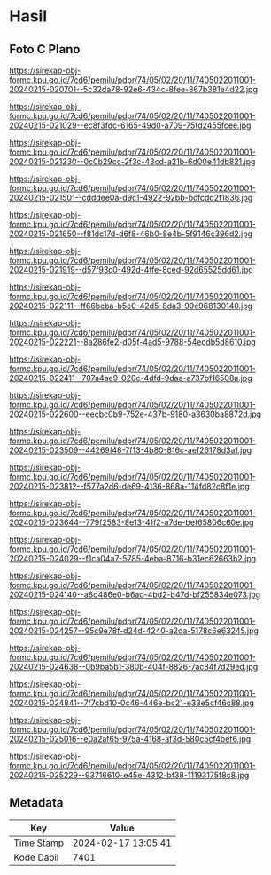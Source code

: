 # Hasil

## Foto C Plano

https://sirekap-obj-formc.kpu.go.id/7cd6/pemilu/pdpr/74/05/02/20/11/7405022011001-20240215-020701--5c32da78-92e6-434c-8fee-867b381e4d22.jpg

https://sirekap-obj-formc.kpu.go.id/7cd6/pemilu/pdpr/74/05/02/20/11/7405022011001-20240215-021029--ec8f3fdc-6165-49d0-a709-75fd2455fcee.jpg

https://sirekap-obj-formc.kpu.go.id/7cd6/pemilu/pdpr/74/05/02/20/11/7405022011001-20240215-021230--0c0b29cc-2f3c-43cd-a21b-6d00e41db821.jpg

https://sirekap-obj-formc.kpu.go.id/7cd6/pemilu/pdpr/74/05/02/20/11/7405022011001-20240215-021501--cdddee0a-d9c1-4922-92bb-bcfcdd2f1836.jpg

https://sirekap-obj-formc.kpu.go.id/7cd6/pemilu/pdpr/74/05/02/20/11/7405022011001-20240215-021650--f81dc17d-d6f8-46b0-8e4b-5f9146c396d2.jpg

https://sirekap-obj-formc.kpu.go.id/7cd6/pemilu/pdpr/74/05/02/20/11/7405022011001-20240215-021919--d57f93c0-492d-4ffe-8ced-92d65525dd61.jpg

https://sirekap-obj-formc.kpu.go.id/7cd6/pemilu/pdpr/74/05/02/20/11/7405022011001-20240215-022111--ff66bcba-b5e0-42d5-8da3-99e968130140.jpg

https://sirekap-obj-formc.kpu.go.id/7cd6/pemilu/pdpr/74/05/02/20/11/7405022011001-20240215-022221--8a286fe2-d05f-4ad5-9788-54ecdb5d8610.jpg

https://sirekap-obj-formc.kpu.go.id/7cd6/pemilu/pdpr/74/05/02/20/11/7405022011001-20240215-022411--707a4ae9-020c-4dfd-9daa-a737bf16508a.jpg

https://sirekap-obj-formc.kpu.go.id/7cd6/pemilu/pdpr/74/05/02/20/11/7405022011001-20240215-022600--eecbc0b9-752e-437b-9180-a3630ba8872d.jpg

https://sirekap-obj-formc.kpu.go.id/7cd6/pemilu/pdpr/74/05/02/20/11/7405022011001-20240215-023509--44269f48-7f13-4b80-816c-aef26178d3a1.jpg

https://sirekap-obj-formc.kpu.go.id/7cd6/pemilu/pdpr/74/05/02/20/11/7405022011001-20240215-023812--f577a2d6-de69-4136-868a-114fd82c8f1e.jpg

https://sirekap-obj-formc.kpu.go.id/7cd6/pemilu/pdpr/74/05/02/20/11/7405022011001-20240215-023644--779f2583-8e13-41f2-a7de-bef65806c60e.jpg

https://sirekap-obj-formc.kpu.go.id/7cd6/pemilu/pdpr/74/05/02/20/11/7405022011001-20240215-024029--f1ca04a7-5785-4eba-8716-b31ec62663b2.jpg

https://sirekap-obj-formc.kpu.go.id/7cd6/pemilu/pdpr/74/05/02/20/11/7405022011001-20240215-024140--a8d486e0-b6ad-4bd2-b47d-bf255834e073.jpg

https://sirekap-obj-formc.kpu.go.id/7cd6/pemilu/pdpr/74/05/02/20/11/7405022011001-20240215-024257--95c9e78f-d24d-4240-a2da-5178c6e63245.jpg

https://sirekap-obj-formc.kpu.go.id/7cd6/pemilu/pdpr/74/05/02/20/11/7405022011001-20240215-024638--0b9ba5b1-380b-404f-8826-7ac84f7d29ed.jpg

https://sirekap-obj-formc.kpu.go.id/7cd6/pemilu/pdpr/74/05/02/20/11/7405022011001-20240215-024841--7f7cbd10-0c46-446e-bc21-e33e5cf46c88.jpg

https://sirekap-obj-formc.kpu.go.id/7cd6/pemilu/pdpr/74/05/02/20/11/7405022011001-20240215-025016--e0a2af65-975a-4168-af3d-580c5cf4bef6.jpg

https://sirekap-obj-formc.kpu.go.id/7cd6/pemilu/pdpr/74/05/02/20/11/7405022011001-20240215-025229--93716610-e45e-4312-bf38-11193175f8c8.jpg


## Metadata

| Key        | Value               |
| ---------- | ------------------- |
| Time Stamp | 2024-02-17 13:05:41 |
| Kode Dapil | 7401                |



